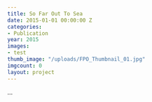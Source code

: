 ```yaml
---
title: So Far Out To Sea
date: 2015-01-01 00:00:00 Z
categories:
- Publication
year: 2015
images:
- test
thumb_image: "/uploads/FPO_Thumbnail_01.jpg"
imgcount: 0
layout: project
---
```


...